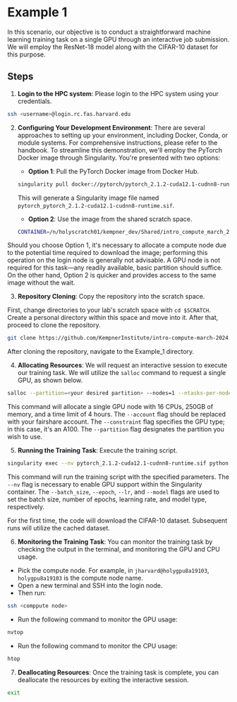 # Example 1

In this scenario, our objective is to conduct a straightforward machine learning training task on a single GPU through an interactive job submission. We will employ the ResNet-18 model along with the CIFAR-10 dataset for this purpose.


## Steps

1. **Login to the HPC system**: Please login to the HPC system using your credentials.

```bash
ssh <username>@login.rc.fas.harvard.edu
```

2. **Configuring Your Development Environment**: There are several approaches to setting up your environment, including Docker, Conda, or module systems. For comprehensive instructions, please refer to the handbook. To streamline this demonstration, we'll employ the PyTorch Docker image through Singularity. You're presented with two options:

    - **Option 1**: Pull the PyTorch Docker image from Docker Hub.

    ```bash
    singularity pull docker://pytorch/pytorch_2.1.2-cuda12.1-cudnn8-runtime
    ```
    This will generate a Singularity image file named `pytorch_pytorch_2.1.2-cuda12.1-cudnn8-runtime.sif`.

    - **Option 2**: Use the image from the shared scratch space.

    ```bash
    CONTAINER=/n/holyscratch01/kempner_dev/Shared/intro_compute_march_2024/pytorch_2.1.2-cuda12.1-cudnn8-runtime.sif
    ```
Should you choose Option 1, it's necessary to allocate a compute node due to the potential time required to download the image; performing this operation on the login node is generally not advisable. A GPU node is not required for this task—any readily available, basic partition should suffice. On the other hand, Option 2 is quicker and provides access to the same image without the wait.

3. **Repository Cloning**: Copy the repository into the scratch space.

First, change directories to your lab's scratch space with `cd $SCRATCH`. Create a personal directory within this space and move into it. After that, proceed to clone the repository.

```bash
git clone https://github.com/KempnerInstitute/intro-compute-march-2024.git
```
After cloning the repository, navigate to the Example_1 directory.

4. **Allocating Resources**: We will request an interactive session to execute our training task. We will utilize the `salloc` command to request a single GPU, as shown below.

```bash 
salloc --partition=<your desired partition> --nodes=1 --ntasks-per-node=1 --cpus-per-task=16 --gres=gpu:1 --mem=250G --time=4:00:00  --account=<your fairshare account> --constraint=a100
```

This command will allocate a single GPU node with 16 CPUs, 250GB of memory, and a time limit of 4 hours. The `--account` flag should be replaced with your fairshare account. The `--constraint` flag specifies the GPU type; in this case, it's an A100. The `--partition` flag designates the partition you wish to use.

5. **Running the Training Task**: Execute the training script.

```bash
singularity exec --nv pytorch_2.1.2-cuda12.1-cudnn8-runtime.sif python train_cifer10_resnet.py --batch_size 128 --epoch 50 --lr 0.01 --model resnet18
```

This command will run the training script with the specified parameters. The `--nv` flag is necessary to enable GPU support within the Singularity container. The `--batch_size`, `--epoch`, `--lr`, and `--model` flags are used to set the batch size, number of epochs, learning rate, and model type, respectively.

For the first time, the code will download the CIFAR-10 dataset. Subsequent runs will utilize the cached dataset.

6. **Monitoring the Training Task**: You can monitor the training task by checking the output in the terminal, and monitoring the GPU and CPU usage. 

- Pick the compute node. For example, in `jharvard@holygpu8a19103`, `holygpu8a19103` is the compute node name.
- Open a new terminal and SSH into the login node.
- Then run:

```bash
ssh <comppute node>
```
- Run the following command to monitor the GPU usage:

```bash
nvtop
```

- Run the following command to monitor the CPU usage:

```bash
htop
```

7. **Deallocating Resources**: Once the training task is complete, you can deallocate the resources by exiting the interactive session.

```bash
exit
```